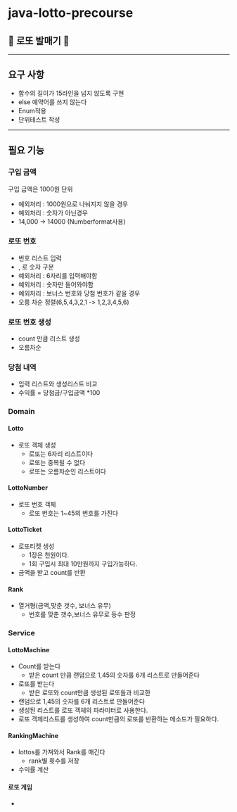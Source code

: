 # java-lotto-precourse
## 🎰 로또 발매기 🎰

---
## 요구 사항
- 함수의 길이가 15라인을 넘지 않도록 구현
- else 예약어를 쓰지 않는다
- Enum적용
- 단위테스트 작성

---
## 필요 기능

### 구입 금액
구입 금액은 1000원 단위
- 예외처리 : 1000원으로 나눠지지 않을 경우
- 예외처리 : 숫자가 아닌경우
- 14,000 -> 14000 (Numberformat사용)

### 로또 번호

- 번호 리스트 입력
- , 로 숫자 구분
- 예외처리 : 6자리를 입력해야함
- 예외처리 : 숫자만 들어와야함
- 예외처리 : 보너스 번호와 당첨 번호가 같을 경우
- 오름 차순 정렬(6,5,4,3,2,1 -> 1,2,3,4,5,6)

### 로또 번호 생성
- count 만큼 리스트 생성
- 오름차순

### 당첨 내역

- 입력 리스트와 생성리스트 비교
- 수익률 = 당첨금/구입금액 *100

### Domain
#### Lotto
- 로또 객체 생성
  - 로또는 6자리 리스트이다
  - 로또는 중복될 수 없다
  - 로또는 오름차순인 리스트이다

#### LottoNumber
- 로또 번호 객체
  - 로또 번호는 1~45의 번호를 가진다
#### LottoTicket
- 로또티켓 생성
  - 1장은 천원이다.
  - 1회 구입시 최대 10만원까지 구입가능하다.
- 금액을 받고 count를 반환
#### Rank
- 열거형(금액,맞춘 갯수, 보너스 유무)
  - 번호를 맞춘 갯수,보너스 유무로 등수 판정

### Service
#### LottoMachine
- Count를 받는다
  - 받은 count 만큼 랜덤으로 1,45의 숫자를 6개 리스트로 만들어준다
- 로또를 받는다
  - 받은 로또와 count만큼 생성된 로또들과 비교한 
- 랜덤으로 1,45의 숫자를 6개 리스트로 만들어준다
- 생성된 리스트를 로또 객체의 파라미터로 사용한다.
- 로또 객체리스트를 생성하여 count만큼의 로또를 반환하는 메소드가 필요하다.

#### RankingMachine
- lottos를 가져와서 Rank를 매긴다
  - rank별 횟수를 저장
- 수익률 계산

#### 로또 게임
- 